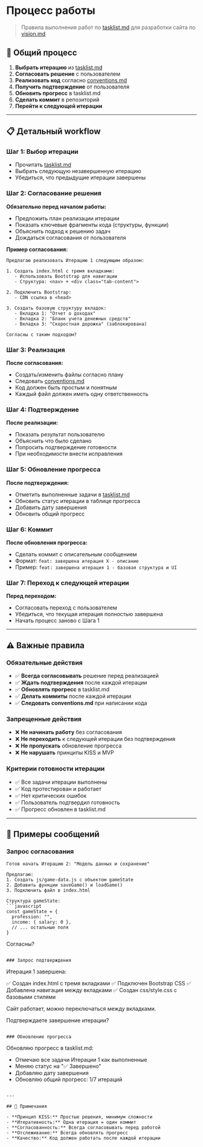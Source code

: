 # Процесс работы

> Правила выполнения работ по [tasklist.md](./tasklist.md) для разработки сайта по [vision.md](./vision.md)

## 🔄 Общий процесс

1. **Выбрать итерацию** из [tasklist.md](./tasklist.md)
2. **Согласовать решение** с пользователем
3. **Реализовать код** согласно [conventions.md](./conventions.md)
4. **Получить подтверждение** от пользователя
5. **Обновить прогресс** в tasklist.md
6. **Сделать коммит** в репозиторий
7. **Перейти к следующей итерации**

---

## 📋 Детальный workflow

### Шаг 1: Выбор итерации
- Прочитать [tasklist.md](./tasklist.md)
- Выбрать следующую незавершенную итерацию
- Убедиться, что предыдущие итерации завершены

### Шаг 2: Согласование решения
**Обязательно перед началом работы:**
- Предложить план реализации итерации
- Показать ключевые фрагменты кода (структуры, функции)
- Объяснить подход к решению задач
- Дождаться согласования от пользователя

**Пример согласования:**
```
Предлагаю реализовать Итерацию 1 следующим образом:

1. Создать index.html с тремя вкладками:
   - Использовать Bootstrap для навигации
   - Структура: <nav> + <div class="tab-content">

2. Подключить Bootstrap:
   - CDN ссылка в <head>

3. Создать базовую структуру вкладок:
   - Вкладка 1: "Отчет о доходах"
   - Вкладка 2: "Бланк учета денежных средств"  
   - Вкладка 3: "Скоростная дорожка" (заблокирована)

Согласны с таким подходом?
```

### Шаг 3: Реализация
**После согласования:**
- Создать/изменить файлы согласно плану
- Следовать [conventions.md](./conventions.md)
- Код должен быть простым и понятным
- Каждый файл должен иметь одну ответственность

### Шаг 4: Подтверждение
**После реализации:**
- Показать результат пользователю
- Объяснить что было сделано
- Попросить подтверждение готовности
- При необходимости внести исправления

### Шаг 5: Обновление прогресса
**После подтверждения:**
- Отметить выполненные задачи в [tasklist.md](./tasklist.md)
- Обновить статус итерации в таблице прогресса
- Добавить дату завершения
- Обновить общий прогресс

### Шаг 6: Коммит
**После обновления прогресса:**
- Сделать коммит с описательным сообщением
- Формат: `feat: завершена итерация X - описание`
- Пример: `feat: завершена итерация 1 - базовая структура и UI`

### Шаг 7: Переход к следующей итерации
**Перед переходом:**
- Согласовать переход с пользователем
- Убедиться, что текущая итерация полностью завершена
- Начать процесс заново с Шага 1

---

## ⚠️ Важные правила

### Обязательные действия
- ✅ **Всегда согласовывать** решение перед реализацией
- ✅ **Ждать подтверждения** после каждой итерации
- ✅ **Обновлять прогресс** в tasklist.md
- ✅ **Делать коммиты** после каждой итерации
- ✅ **Следовать conventions.md** при написании кода

### Запрещенные действия
- ❌ **Не начинать работу** без согласования
- ❌ **Не переходить** к следующей итерации без подтверждения
- ❌ **Не пропускать** обновление прогресса
- ❌ **Не нарушать** принципы KISS и MVP

### Критерии готовности итерации
- ✅ Все задачи итерации выполнены
- ✅ Код протестирован и работает
- ✅ Нет критических ошибок
- ✅ Пользователь подтвердил готовность
- ✅ Прогресс обновлен в tasklist.md

---

## 🎯 Примеры сообщений

### Запрос согласования
```
Готов начать Итерацию 2: "Модель данных и сохранение"

Предлагаю:
1. Создать js/game-data.js с объектом gameState
2. Добавить функции saveGame() и loadGame()
3. Подключить файл в index.html

Структура gameState:
```javascript
const gameState = {
  profession: "",
  income: { salary: 0 },
  // ... остальные поля
}
```

Согласны?
```

### Запрос подтверждения
```
Итерация 1 завершена:

✅ Создан index.html с тремя вкладками
✅ Подключен Bootstrap CSS
✅ Добавлена навигация между вкладками
✅ Создан css/style.css с базовыми стилями

Сайт работает, можно переключаться между вкладками.

Подтверждаете завершение итерации?
```

### Обновление прогресса
```
Обновляю прогресс в tasklist.md:
- Отмечаю все задачи Итерации 1 как выполненные
- Меняю статус на "✅ Завершено"
- Добавляю дату завершения
- Обновляю общий прогресс: 1/7 итераций
```

---

## 📝 Примечания

- **Принцип KISS:** Простые решения, минимум сложности
- **Итеративность:** Одна итерация = один коммит
- **Согласованность:** Всегда согласовывать перед работой
- **Отслеживание:** Всегда обновлять прогресс
- **Качество:** Код должен работать после каждой итерации

